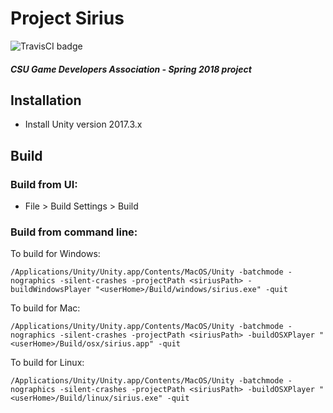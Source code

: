 # Project Sirius
![TravisCI badge](https://travis-ci.org/csugda/sirius.svg?branch=master "TravisCI build status")

##### CSU Game Developers Association - Spring 2018 project

## Installation
- Install Unity version 2017.3.x

## Build

### Build from UI:
- File > Build Settings > Build

### Build from command line:
To build for Windows:
```
/Applications/Unity/Unity.app/Contents/MacOS/Unity -batchmode -nographics -silent-crashes -projectPath <siriusPath> -buildWindowsPlayer "<userHome>/Build/windows/sirius.exe" -quit
```

To build for Mac:
```
/Applications/Unity/Unity.app/Contents/MacOS/Unity -batchmode -nographics -silent-crashes -projectPath <siriusPath> -buildOSXPlayer "<userHome>/Build/osx/sirius.app" -quit
```

To build for Linux:
```
/Applications/Unity/Unity.app/Contents/MacOS/Unity -batchmode -nographics -silent-crashes -projectPath <siriusPath> -buildOSXPlayer "<userHome>/Build/linux/sirius.exe" -quit
```

